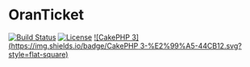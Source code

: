# OranTicket

[![Build Status](https://api.travis-ci.org/cakephp/app.png)](https://travis-ci.org/cakephp/app)
[![License](https://img.shields.io/github/downloads/OranTicket/Site-Web/latest/total.svg)]()
[![CakePHP 3](https://img.shields.io/badge/CakePHP 3-%E2%99%A5-44CB12.svg?style=flat-square)](http://cakephp.org)